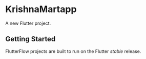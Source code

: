 # KrishnaMartapp

A new Flutter project.

## Getting Started

FlutterFlow projects are built to run on the Flutter _stable_ release.
